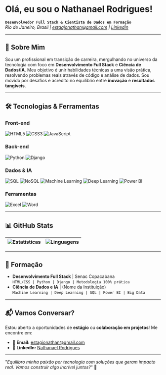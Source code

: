 #  Olá, eu sou o Nathanael Rodrigues! 

**`Desenvolvedor Full Stack & Cientista de Dados em Formação`**  
*Rio de Janeiro, Brasil | [estagionathan@gmail.com](mailto:estagionathan@gmail.com) | [LinkedIn](https://www.linkedin.com/in/nathanael-rodrigues-857899206/)*

---

## 🚀 **Sobre Mim**  
Sou um profissional em transição de carreira, mergulhando no universo da tecnologia com foco em **Desenvolvimento Full Stack** e **Ciência de Dados/IA**. Meu objetivo é unir habilidades técnicas a uma visão prática, resolvendo problemas reais através de código e análise de dados. Sou movido por desafios e acredito no equilíbrio entre **inovação** e **resultados tangíveis**.

---

## 🛠️ **Tecnologias & Ferramentas**  

### **Front-end**  
![HTML5](https://img.shields.io/badge/HTML5-E34F26?style=flat&logo=html5&logoColor=white)
![CSS3](https://img.shields.io/badge/CSS3-1572B6?style=flat&logo=css3&logoColor=white)
![JavaScript](https://img.shields.io/badge/JavaScript-F7DF1E?style=flat&logo=javascript&logoColor=black) 

### **Back-end**  
![Python](https://img.shields.io/badge/Python-3776AB?style=flat&logo=python&logoColor=white)
![Django](https://img.shields.io/badge/Django-092E20?style=flat&logo=django&logoColor=white)

### **Dados & IA**  
![SQL](https://img.shields.io/badge/SQL-4479A1?style=flat&logo=postgresql&logoColor=white)
![NoSQL](https://img.shields.io/badge/NoSQL-4EA94B?style=flat&logo=mongodb&logoColor=white)
![Machine Learning](https://img.shields.io/badge/Machine_Learning-FF6F00?style=flat&logo=tensorflow&logoColor=white)
![Deep Learning](https://img.shields.io/badge/Deep_Learning-311C87?style=flat&logo=deepmind&logoColor=white)
![Power BI](https://img.shields.io/badge/Power_BI-F2C811?style=flat&logo=powerbi&logoColor=black)

### **Ferramentas**  
![Excel](https://img.shields.io/badge/Excel-217346?style=flat&logo=microsoftexcel&logoColor=white)
![Word](https://img.shields.io/badge/Word-2B579A?style=flat&logo=microsoft-word&logoColor=white)

---

## 📊 **GitHub Stats**  
| ![Estatísticas](https://github-readme-stats.vercel.app/api?username=SrTchum&show_icons=true&theme=dark&hide_border=true) | ![Linguagens](https://github-readme-stats.vercel.app/api/top-langs/?username=SrTchum&layout=compact&theme=dark&hide_border=true) |
|-------------------------------------------------------------------------------------------------------------------------|----------------------------------------------------------------------------------------------------------------------------------|

---

## 📖 **Formação**  
- **Desenvolvimento Full Stack** | Senac Copacabana  
  `HTML/CSS | Python | Django | Metodologia 100% prática`  
- **Ciência de Dados e IA** | (Nome da Instituição)  
  `Machine Learning | Deep Learning | SQL | Power BI | Big Data`  

---

## 📬 **Vamos Conversar?**  
Estou aberto a oportunidades de **estágio** ou **colaboração em projetos**! Me encontre em:  
- 📧 **Email:** [estagionathan@gmail.com](mailto:estagionathan@gmail.com)  
- 💼 **LinkedIn:** [Nathanael Rodrigues](https://www.linkedin.com/in/seu-linkedin-aqui/)  

---

"*Equilibro minha paixão por tecnologia com soluções que geram impacto real. Vamos construir algo incrível juntos?*" 🚀  
